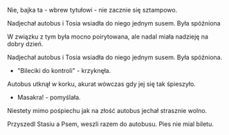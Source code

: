 ﻿Nie, bajka ta - wbrew tytułowi - nie zacznie się sztampowo.


Nadjechał autobus i Tosia wsiadła do niego jednym susem. Była spóźniona

W związku z tym była mocno poirytowana, ale nadal miała nadzieję na dobry dzień.

Nadjechał autobus i Tosia wsiadła do niego jednym susem. Była spóźniona.

- "Bileciki do kontroli" - krzyknęła.

Autobus utknął w korku, akurat wówczas gdy jej się tak śpieszyło.

- Masakra! - pomyślała.

Niestety mimo pośpiechu jak na złość autobus jechał strasznie wolno. 

Przyszedl Stasiu a Psem, weszli razem do autobusu. Pies nie mial biletu.
